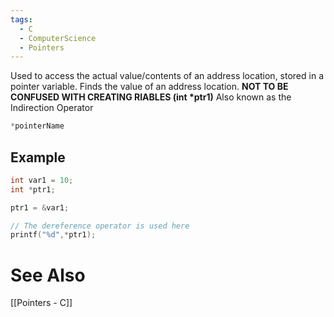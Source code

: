 ```yaml
---
tags:
  - C
  - ComputerScience
  - Pointers
---
```


Used to access the actual value/contents of an address location, stored in a pointer variable. Finds the value of an address location.
**NOT TO BE CONFUSED WITH CREATING RIABLES (int \*ptr1)**
Also known as the Indirection Operator
``` c
*pointerName
```

## Example
``` c
int var1 = 10;
int *ptr1;

ptr1 = &var1;

// The dereference operator is used here
printf("%d",*ptr1);
```

# See Also
[[Pointers - C]]
